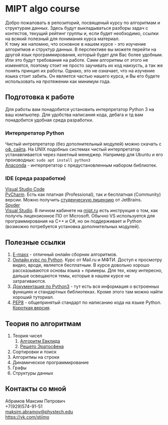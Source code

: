 # MIPT algo course
Добро пожаловать в репозиторий, посвященый курсу по алгоритмам и структурам данных.
Здесь будут выкладываться разборы задач с контестов, текущий рейтинг группы и, если будет необходимо, ссылки на всякий полезный для понимания курса материал.<br>
К тому же напомню, что основное в нашем курсе - это изучение алгоритмов и структур данных.
В перспективе вы можете перейти на другой язык программирования, который будет для Вас более удобным.
Или это будут требования на работе.
Сами алгоритмы от этого не изменятся, поэтому стоит не просто заучивать их код наизусть, а так же понять принцип их работы.
Однако, это не означает, что на изучение языка стоит забить.
Он является частью нашего курса, и Вы его будете использовать на протяжении как минимум года.

## Подготовка к работе
Для работы вам понадобится установить интерпретатор Python 3 на ваш компьютер. 
Для удобства написания кода, дебага и тд вам понадобится удобная среда разработки.

### Интерпретатор Python
Чистый интрепретатор (без дополнительный модулей) можно скачать с [оф. сайта](https://www.python.org/). 
На UNIX подобных системах чистый интерпретатор устанавливается через пакетный менеджер. Например для Ubuntu и его производных:
`sudo apt install python3`<br>
[Anaconda](https://www.anaconda.com/distribution/) - интерпретатор с предустановленным набором библиотек.

### IDE (среда разработки)
[Visual Studio Code](https://code.visualstudio.com/#alt-downloads)<br>
[PyCharm](https://www.jetbrains.com/pycharm/). Есть как платная (Professional), так и бесплатная (Community) версии.
Можно получить [студенческую лицензию](https://jetbrains.ru/students/classroom-licenses/free-classroom-licenses/) от JetBrains.<br>
[Spyder](https://www.spyder-ide.org/)<br>
[Visual Studio](https://visualstudio.microsoft.com/vs/).
В личном кабинете на [mipt.ru](https://mipt.ru) есть инструкция о том, как получть лицензионное ПО от Microsoft.
Обычно VS используется для программирования на C++ и C#, но он поддерживает и Python (возможно потребуется установка дополнительных модулей). 

## Полезные ссылки
1. [E-maxx](http://e-maxx.ru/algo/) - отличный онлайн сборник алгоритмов.
2. [Онлайн курс по Python](https://ru.coursera.org/learn/diving-in-python). Курс от Mail.ru и МФТИ. Доступ к просмотру видео, вроде, является бесплатным. В курсе довольно хорошо рассказываются основы языка + примеры. Для тех, кому интересно, дальше освещаются темы, которые в нашем курсе не затрагиваются.
3. [Документация по Python3](https://docs.python.org/3/) - тут есть вся информация о встроенных функциях и стандартных библиотеках. Кроме этого там можно найти хороший туториал.
4. [PEP8](https://www.python.org/dev/peps/pep-0008/) - общепринятый стандарт по написанию кода на языке Python. [Короткая версия](PEP8_short.pdf).

## Теория по алгоритмам
1. Теория чисел
    1. [Алгоритм Евклида](theory/euclidean_algorithm.pdf)
    2. [Решето Эратосфена](theory/sieve_of_eratosthenes.pdf)
2. Сортировки и поиск
3. Алгоритмы на строки
4. Динамическое программирование
5. Графы
6. Структуры данных
 
## Контакты со мной
Абрамов Максим Петрович<br>
+7(929)574-91-51<br>
<a href="mailto:maksim.abramov@phystech.edu">maksim.abramov@phystech.edu</a><br>
<a href="https://vk.com/stiimo">https://vk.com/stiimo</a>
